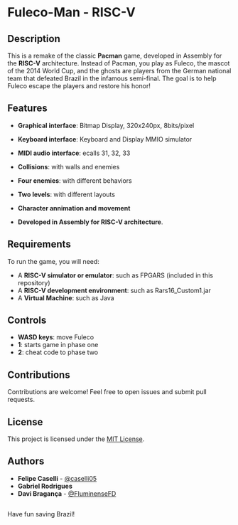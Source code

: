 # Fuleco-Man  -  RISC-V


## Description
This is a remake of the classic **Pacman** game, developed in Assembly for the **RISC-V** architecture. Instead of Pacman, you play as Fuleco, the mascot of the 2014 World Cup, and the ghosts are players from the German national team that defeated Brazil in the infamous semi-final. The goal is to help Fuleco escape the players and restore his honor!

## Features
- **Graphical interface**: Bitmap Display, 320x240px, 8bits/pixel
- **Keyboard interface**: Keyboard and Display MMIO simulator
- **MIDI audio interface**: ecalls 31, 32, 33
- **Collisions**: with walls and enemies
- **Four enemies**: with different behaviors
- **Two levels**: with different layouts
- **Character annimation and movement**

- **Developed in Assembly for RISC-V architecture**.

## Requirements
To run the game, you will need:
- A **RISC-V simulator or emulator**: such as FPGARS (included in this repository)
- A **RISC-V development environment**: such as Rars16_Custom1.jar
- A **Virtual Machine**: such as Java

## Controls
- **WASD keys**: move Fuleco
- **1**: starts game in phase one
- **2**: cheat code to phase two

## Contributions
Contributions are welcome! Feel free to open issues and submit pull requests.

## License
This project is licensed under the [MIT License](LICENSE).

## Authors
- **Felipe Caselli** - [@caselli05](https://github.com/caselli05)
- **Gabriel Rodrigues**
- **Davi Bragança** - [@FluminenseFD](https://github.com/FluminenseFD)

##

Have fun saving Brazil!
